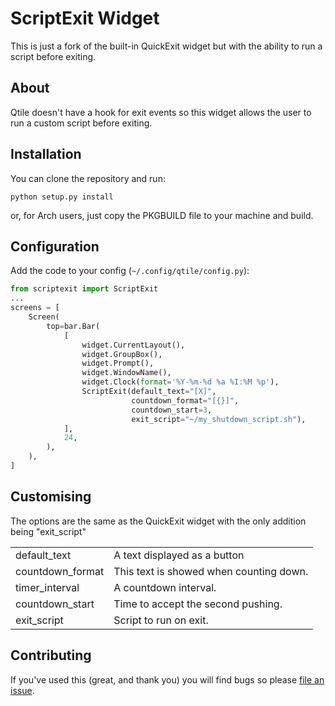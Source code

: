 # ScriptExit Widget

This is just a fork of the built-in QuickExit widget but with the ability to run a script before exiting.

## About
Qtile doesn't have a hook for exit events so this widget allows the user to run a custom script before exiting.

## Installation

You can clone the repository and run:

```
python setup.py install
```
or, for Arch users, just copy the PKGBUILD file to your machine and build.

## Configuration

Add the code to your config (`~/.config/qtile/config.py`):

```python
from scriptexit import ScriptExit
...
screens = [
    Screen(
        top=bar.Bar(
            [
                widget.CurrentLayout(),
                widget.GroupBox(),
                widget.Prompt(),
                widget.WindowName(),
                widget.Clock(format='%Y-%m-%d %a %I:%M %p'),
                ScriptExit(default_text="[X]",
                           countdown_format="[{}]",
                           countdown_start=3,
                           exit_script="~/my_shutdown_script.sh"),
            ],
            24,
        ),
    ),
]
```

## Customising

The options are the same as the QuickExit widget with the only addition being "exit_script"

<table>
	<tr>
		<td>default_text</td>
		<td>A text displayed as a button</td>
	</tr>
	<tr>
		<td>countdown_format</td>
		<td>This text is showed when counting down.</td>
	</tr>
	<tr>
		<td>timer_interval</td>
		<td>A countdown interval.</td>
	</tr>
	<tr>
		<td>countdown_start</td>
		<td>Time to accept the second pushing.</td>
	</tr>
	<tr>
		<td>exit_script</td>
		<td>Script to run on exit.</td>
	</tr>
</table>


## Contributing

If you've used this (great, and thank you) you will find bugs so please [file an issue](https://github.com/elParaguayo/qtile-widget-scriptexit/issues/new).
